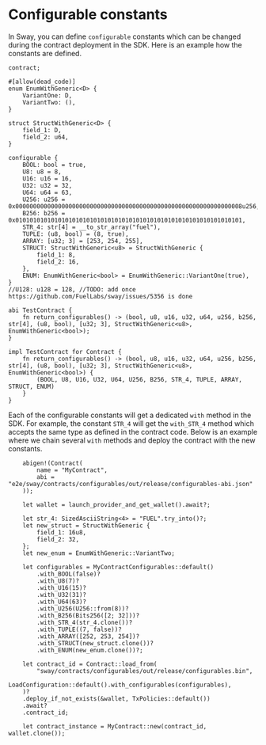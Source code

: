 # Configurable constants

In Sway, you can define `configurable` constants which can be changed during the contract deployment in the SDK. Here is an example how the constants are defined.

```rust,ignore
contract;

#[allow(dead_code)]
enum EnumWithGeneric<D> {
    VariantOne: D,
    VariantTwo: (),
}

struct StructWithGeneric<D> {
    field_1: D,
    field_2: u64,
}

configurable {
    BOOL: bool = true,
    U8: u8 = 8,
    U16: u16 = 16,
    U32: u32 = 32,
    U64: u64 = 63,
    U256: u256 = 0x0000000000000000000000000000000000000000000000000000000000000008u256,
    B256: b256 = 0x0101010101010101010101010101010101010101010101010101010101010101,
    STR_4: str[4] = __to_str_array("fuel"),
    TUPLE: (u8, bool) = (8, true),
    ARRAY: [u32; 3] = [253, 254, 255],
    STRUCT: StructWithGeneric<u8> = StructWithGeneric {
        field_1: 8,
        field_2: 16,
    },
    ENUM: EnumWithGeneric<bool> = EnumWithGeneric::VariantOne(true),
}
//U128: u128 = 128, //TODO: add once https://github.com/FuelLabs/sway/issues/5356 is done

abi TestContract {
    fn return_configurables() -> (bool, u8, u16, u32, u64, u256, b256, str[4], (u8, bool), [u32; 3], StructWithGeneric<u8>, EnumWithGeneric<bool>);
}

impl TestContract for Contract {
    fn return_configurables() -> (bool, u8, u16, u32, u64, u256, b256, str[4], (u8, bool), [u32; 3], StructWithGeneric<u8>, EnumWithGeneric<bool>) {
        (BOOL, U8, U16, U32, U64, U256, B256, STR_4, TUPLE, ARRAY, STRUCT, ENUM)
    }
}

```

Each of the configurable constants will get a dedicated `with` method in the SDK. For example, the constant `STR_4` will get the `with_STR_4` method which accepts the same type as defined in the contract code. Below is an example where we chain several `with` methods and deploy the contract with the new constants.

```rust,ignore
    abigen!(Contract(
        name = "MyContract",
        abi = "e2e/sway/contracts/configurables/out/release/configurables-abi.json"
    ));

    let wallet = launch_provider_and_get_wallet().await?;

    let str_4: SizedAsciiString<4> = "FUEL".try_into()?;
    let new_struct = StructWithGeneric {
        field_1: 16u8,
        field_2: 32,
    };
    let new_enum = EnumWithGeneric::VariantTwo;

    let configurables = MyContractConfigurables::default()
        .with_BOOL(false)?
        .with_U8(7)?
        .with_U16(15)?
        .with_U32(31)?
        .with_U64(63)?
        .with_U256(U256::from(8))?
        .with_B256(Bits256([2; 32]))?
        .with_STR_4(str_4.clone())?
        .with_TUPLE((7, false))?
        .with_ARRAY([252, 253, 254])?
        .with_STRUCT(new_struct.clone())?
        .with_ENUM(new_enum.clone())?;

    let contract_id = Contract::load_from(
        "sway/contracts/configurables/out/release/configurables.bin",
        LoadConfiguration::default().with_configurables(configurables),
    )?
    .deploy_if_not_exists(&wallet, TxPolicies::default())
    .await?
    .contract_id;

    let contract_instance = MyContract::new(contract_id, wallet.clone());
```
